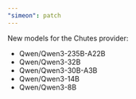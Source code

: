```yaml
---
"simeon": patch
---
```


New models for the Chutes provider:

- Qwen/Qwen3-235B-A22B
- Qwen/Qwen3-32B
- Qwen/Qwen3-30B-A3B
- Qwen/Qwen3-14B
- Qwen/Qwen3-8B
